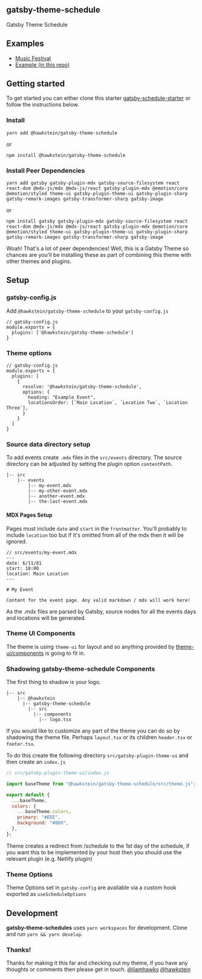 ## gatsby-theme-schedule

Gatsby Theme Schedule

## Examples

- [Music Festival](https://gatsby-theme-schedule-festival.netlify.com/)
- [Example (in this repo)](https://gatsby-theme-schedule.netlify.com/)

## Getting started

To get started you can either clone this starter [gatsby-schedule-starter](https://github.com/hawkstein/gatsby-schedule-starter) or follow the instructions below.

### Install

```
yarn add @hawkstein/gatsby-theme-schedule
```

or

```
npm install @hawkstein/gatsby-theme-schedule
```

### Install Peer Dependencies

```
yarn add gatsby gatsby-plugin-mdx gatsby-source-filesystem react react-dom @mdx-js/mdx @mdx-js/react gatsby-plugin-mdx @emotion/core @emotion/styled theme-ui gatsby-plugin-theme-ui gatsby-plugin-sharp gatsby-remark-images gatsby-transformer-sharp gatsby-image
```

or

```
npm install gatsby gatsby-plugin-mdx gatsby-source-filesystem react react-dom @mdx-js/mdx @mdx-js/react gatsby-plugin-mdx @emotion/core @emotion/styled theme-ui gatsby-plugin-theme-ui gatsby-plugin-sharp gatsby-remark-images gatsby-transformer-sharp gatsby-image
```

Woah! That's a lot of peer dependencies! Well, this is a Gatsby Theme so chances are you'll be installing these as part of combining this theme with other themes and plugins.

## Setup

### gatsby-config.js

Add `@hawkstein/gatsby-theme-schedule` to your `gatsby-config.js`

```
// gatsby-config.js
module.exports = {
  plugins: ['@hawkstein/gatsby-theme-schedule']
}
```

### Theme options

```
// gatsby-config.js
module.exports = {
  plugins: [
    {
      resolve: '@hawkstein/gatsby-theme-schedule',
      options: {
        heading: "Example Event",
        locationsOrder: [`Main Location`, `Location Two`, `Location Three`],
      }
    }
  ]
}
```

### Source data directory setup

To add events create `.mdx` files in the `src/events` directory. The source directory can be adjusted by setting the plugin option `contentPath`.

<!-- prettier-ignore -->
```
|-- src
    |-- events
        |-- my-event.mdx
        |-- my-other-event.mdx
        |-- another-event.mdx
        |-- the-last-event.mdx

```

#### MDX Pages Setup

Pages must include `date` and `start` in the `frontmatter`. You'll probably to include `location` too but if it's omitted from all of the mdx then it will be ignored.

```
// src/events/my-event.mdx
---
date: 6/11/81
start: 18:00
location: Main Location
---

# My Event

Content for the event page. Any valid markdown / mdx will work here!

```

As the .mdx files are parsed by Gatsby, source nodes for all the events days and locations will be generated.

### Theme UI Components

The theme is using `theme-ui` for layout and so anything provided by [theme-ui/components](https://theme-ui.com/components) is going to fit in.

### Shadowing gatsby-theme-schedule Components

The first thing to shadow is your logo.

```
|-- src
    |-- @hawkstein
      |-- gatsby-theme-schedule
        |-- src
          |-- components
            |-- logo.tsx
```

If you would like to customize any part of the theme you can do so by shadowing the theme file. Perhaps `layout.tsx` or its children `header.tsx` or `footer.tsx`.

To do this create the following directory `src/gatsby-plugin-theme-ui` and then create an `index.js`

```javascript
// src/gatsby-plugin-theme-ui/index.js

import baseTheme from "@hawkstein/gatsby-theme-schedule/src/theme.js";

export default {
  ...baseTheme,
  colors: {
    ...baseTheme.colors,
    primary: "#EEE",
    background: "#000",
  },
};
```

Theme creates a redirect from /schedule to the 1st day of the schedule, if you want this to be implemented by your host then you should use the relevant plugin (e.g. Netlify plugin)

### Theme Options

Theme Options set in `gatsby-config` are available via a custom hook exported as `useScheduleOptions`

## Development

**gatsby-theme-schedules** uses `yarn workspaces` for development. Clone and run `yarn && yarn develop`.

### Thanks!

Thanks for making it this far and checking out my theme, if you have any thoughts or comments then please get in touch.
[@liamhawks](https://twitter.com/liamhawks)
[@hawkstein](https://github.com/hawkstein)
